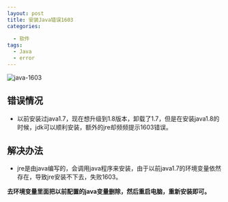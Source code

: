 ```yaml
---
layout: post
title: 安装Java错误1603
categories: 
 
  - 软件
tags:
  - Java
  - error
---
```




![java-1603](http://ww1.sinaimg.cn/large/640dde2dly1ftbhu3nl2uj20ec0aw0tc.jpg)

## 错误情况

* 以前安装过java1.7，现在想升级到1.8版本，卸载了1.7，但是在安装java1.8的时候，jdk可以顺利安装，额外的jre却频频提示1603错误。

## 解决办法

* jre是由java编写的，会调用java程序来安装，由于以前java1.7的环境变量依然存在，导致jre安装不下去，失败1603。

**去环境变量里面把以前配置的java变量删除，然后重启电脑，重新安装即可。**